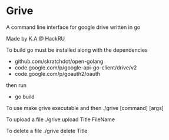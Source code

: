 Grive
=====

A command line interface for google drive written in go

Made by K.A @ HackRU


To build go must be installed along with the dependencies
  - github.com/skratchdot/open-golang
  - code.google.com/p/google-api-go-client/drive/v2
  - code.google.com/p/goauth2/oauth
  
then run
  - go build

To use
make grive executable and then ./grive [command] [args]

To upload a file
./grive upload Title FileName

To delete a file
./grive delete Title
